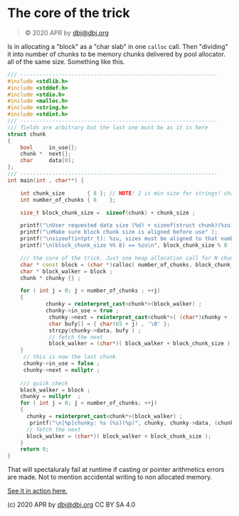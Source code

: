 # The core of the trick

> &copy; 2020 APR by dbj@dbj.org

Is in allocating a "block" as a "char slab" in one `calloc` call. Then "dividing" it into number of chunks to be memory chunks delivered by pool allocator. all of the same size. Something like this.

```cpp
/// --------------------------------------------------------------
#include <stdlib.h>
#include <stddef.h>
#include <stdio.h>
#include <malloc.h>
#include <string.h>
#include <stdint.h>
/// --------------------------------------------------------------
/// fields are arbitrary but the last one must be as it is here
struct chunk 
{ 
    bool     in_use{}; 
    chunk *  next{}; 
    char     data[0]; 
};
/// --------------------------------------------------------------
int main(int , char**) {

    int chunk_size       { 8 }; // NOTE! 2 is min size for strings! char + '\0'
    int number_of_chunks { 8    };

    size_t block_chunk_size =  sizeof(chunk) + chunk_size ;

    printf("\nUser requested data size (%d) + sizeof(struct chunk)(%zu) = %zu ", chunk_size , sizeof(chunk), block_chunk_size );
    printf("\nMake sure block chunk size is aligned before use" );
    printf("\nsizeof(intptr_t): %zu, sizes must be aligned to that number", sizeof(intptr_t) );
    printf("\n(block_chunk_size %% 8) == %zu\n", block_chunk_size % 8 );

    /// the core of the trick. Just one heap allocation call for N chunks
    char * const block = (char *)calloc( number_of_chunks, block_chunk_size  );
    char * block_walker = block ;
    chunk * chunky {} ;

    for ( int j = 0; j < number_of_chunks ; ++j)
    {
            chunky = reinterpret_cast<chunk*>(block_walker) ;
            chunky->in_use = true ;
             chunky->next = reinterpret_cast<chunk*>( (char*)chunky + (block_chunk_size) );
             char bufy[] = { char(65 + j) , '\0' };
             strcpy(chunky->data, bufy ) ;
             // fetch the next 
             block_walker = (char*)( block_walker + block_chunk_size );
    }
     // this is now the last chunk
     chunky->in_use = false ;
     chunky->next = nullptr ;
    
    /// quick check
    block_walker = block ;
    chunky = nullptr  ;
    for ( int j = 0; j < number_of_chunks; ++j)
    {
      chunky = reinterpret_cast<chunk*>(block_walker) ;
       printf("\n[%p]chunky: %s (%s)(%p)", chunky, chunky->data, (chunky->in_use ? "true" : "false"), chunky->next ) ;
      // fetch the next 
      block_walker = (char*)( block_walker + block_chunk_size );
    }
    return 0;
}
```
That will spectaluraly fail at runtime if casting or pointer arithmetics errors are made. Not to mention accidental writing to non allocated memory.

[See it in action here.](https://godbolt.org/z/vMmFPH)

(c) 2020 APR by dbj@dbj.org CC BY SA 4.0
